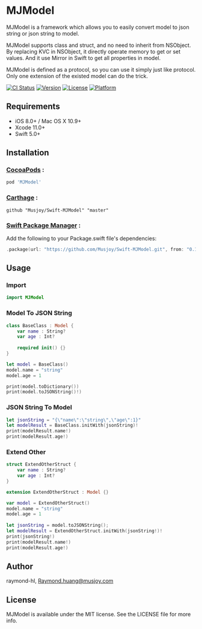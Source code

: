 # MJModel

MJModel is a framework which allows you to easily convert model to json string or json string to model.

MJModel supports class and struct, and no need to inherit from NSObject. By replacing KVC in NSObject, it directly operate memory to get or set values. And it use Mirror in Swift to get all properties in model.

MJModel is defined as a protocol, so you can use it simply just like protocol. Only one extension of the existed model can do the trick. 

[![CI Status](https://img.shields.io/travis/raymond-hl/MJModel.svg?style=flat)](https://travis-ci.org/raymond-hl/MJModel)
[![Version](https://img.shields.io/cocoapods/v/MJModel.svg?style=flat)](https://cocoapods.org/pods/MJModel)
[![License](https://img.shields.io/cocoapods/l/MJModel.svg?style=flat)](https://cocoapods.org/pods/MJModel)
[![Platform](https://img.shields.io/cocoapods/p/MJModel.svg?style=flat)](https://cocoapods.org/pods/MJModel)

## Requirements

- iOS 8.0+ / Mac OS X 10.9+
- Xcode 11.0+
- Swift 5.0+

## Installation

### [CocoaPods](https://cocoapods.org/) :

```ruby
pod 'MJModel'
```

### [Carthage](https://github.com/Carthage/Carthage) :
```
github "Musjoy/Swift-MJModel" "master"
```

### [Swift Package Manager](https://github.com/apple/swift-package-manager) :
Add the following to your Package.swift file's dependencies:
```swift
.package(url: "https://github.com/Musjoy/Swift-MJModel.git", from: "0.1.0"),
```

## Usage

### Import

```swift
import MJModel
```

### Model To JSON String

```swift
class BaseClass : Model {
    var name : String?
    var age : Int?
    
    required init() {}
}

let model = BaseClass()
model.name = "string"
model.age = 1

print(model.toDictionary())
print(model.toJSONString()!)
```
### JSON String To Model

```swift
let jsonString = "{\"name\":\"string\",\"age\":1}"
let modelResult = BaseClass.initWith(jsonString)!
print(modelResult.name!)
print(modelResult.age!)
```

### Extend Other

```swift
struct ExtendOtherStruct {
    var name : String?
    var age : Int?
}

extension ExtendOtherStruct : Model {}

var model = ExtendOtherStruct()
model.name = "string"
model.age = 1
    
let jsonString = model.toJSONString();
let modelResult = ExtendOtherStruct.initWith(jsonString!)!
print(jsonString!)
print(modelResult.name!)
print(modelResult.age!)
```

## Author

raymond-hl, Raymond.huang@musjoy.com

## License

MJModel is available under the MIT license. See the LICENSE file for more info.
